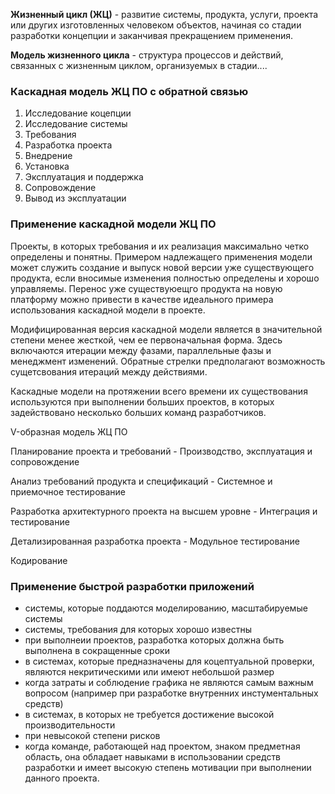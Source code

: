 **Жизненный цикл (ЖЦ)** - развитие системы, продукта, услуги, проекта или других изготовленных человеком объектов, начиная со стадии разработки концепции и заканчивая прекращением применения.

**Модель жизненного цикла** - структура процессов и действий, связанных с жизненным циклом, организуемых  в стадии....



### Каскадная модель ЖЦ ПО с обратной связью

1. Исследование коцепции 
2. Исследование системы
3. Требования
4. Разработка проекта
5. Внедрение
6. Установка
7. Эксплуатация и поддержка
8. Сопровождение
9. Вывод из эксплуатации



### Применение каскадной модели ЖЦ ПО

Проекты, в которых требования и их реализация максимально четко определены и понятны. Примером надлежащего применения модели может служить создание и выпуск новой версии уже существующего продукта, если вносимые изменения полностью определены и хорошо управляемы. Перенос уже существуюещго продукта на новую платформу можно привести в качестве идеального примера использования каскадной модели в проекте.

Модифицированная версия каскадной модели является в значительной степени менее жесткой, чем ее первоначальная форма. Здесь включаются итерации между фазами, параллельные фазы и менеджмент изменений. Обратные стрелки предполагают возможность сущетсвования итераций между действиями.

Каскадные модели на протяжении всего времени их существования используются при выполнении больших проектов, в которых задействовано несколько больших команд разработчиков.



V-образная модель ЖЦ ПО



Планирование проекта и требований - Производство, эксплуатация и сопровождение

Анализ требований продукта и спецификаций - Системное и приемочное тестирование

Разработка архитектурного проекта на высшем уровне - Интеграция и тестирование

Детализированная разработка проекта - Модульное тестирование

Кодирование

### Применение быстрой разработки приложений

- системы, которые поддаются моделированию, масштабируемые системы
- системы, требования для которых хорошо известны
- при выполнеии проектов, разработка которых должна быть выполнена в сокращенные сроки
- в системах, которые предназначены для коцептуальной проверки, являются некритическими или имеют небольшой размер
- когда затраты и соблюдение графика не являются самым важным вопросом (например при разработке внутренних инстументальных средств)
- в системах, в которых не требуется достижение высокой производительности
- при невысокой степени рисков
- когда команде, работающей над проектом, знаком предметная область, она обладает навыками в использовании средств разработки и имеет высокую степень мотивации при выполнении данного проекта. 